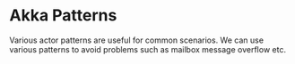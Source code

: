 # Akka Patterns
Various actor patterns are useful for common scenarios. We can use various patterns to avoid problems such as mailbox message overflow etc.